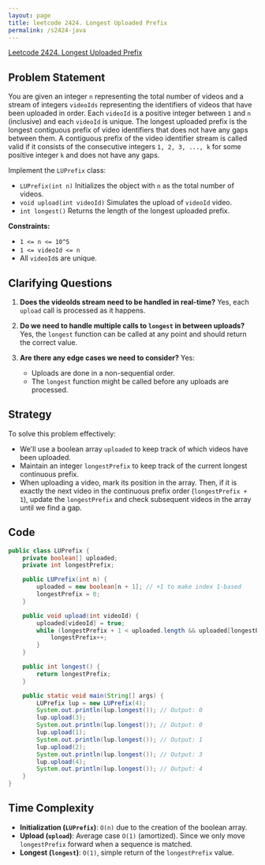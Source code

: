 ```yaml
---
layout: page
title: leetcode 2424. Longest Uploaded Prefix
permalink: /s2424-java
---
```

[Leetcode 2424. Longest Uploaded Prefix](https://algoadvance.github.io/algoadvance/l2424)
## Problem Statement

You are given an integer `n` representing the total number of videos and a stream of integers `videoIds` representing the identifiers of videos that have been uploaded in order. Each `videoId` is a positive integer between `1` and `n` (inclusive) and each `videoId` is unique. The longest uploaded prefix is the longest contiguous prefix of video identifiers that does not have any gaps between them. A contiguous prefix of the video identifier stream is called valid if it consists of the consecutive integers `1, 2, 3, ..., k` for some positive integer `k` and does not have any gaps.

Implement the `LUPrefix` class:

- `LUPrefix(int n)` Initializes the object with `n` as the total number of videos.
- `void upload(int videoId)` Simulates the upload of `videoId` video.
- `int longest()` Returns the length of the longest uploaded prefix.

**Constraints:**

- `1 <= n <= 10^5`
- `1 <= videoId <= n`
- All `videoId`s are unique.

## Clarifying Questions

1. **Does the videoIds stream need to be handled in real-time?**
   Yes, each `upload` call is processed as it happens.

2. **Do we need to handle multiple calls to `longest` in between uploads?**
   Yes, the `longest` function can be called at any point and should return the correct value.

3. **Are there any edge cases we need to consider?**
   Yes:
   - Uploads are done in a non-sequential order.
   - The `longest` function might be called before any uploads are processed.

## Strategy

To solve this problem effectively:
- We'll use a boolean array `uploaded` to keep track of which videos have been uploaded.
- Maintain an integer `longestPrefix` to keep track of the current longest continuous prefix.
- When uploading a video, mark its position in the array. Then, if it is exactly the next video in the continuous prefix order (`longestPrefix + 1`), update the `longestPrefix` and check subsequent videos in the array until we find a gap.

## Code
```java
public class LUPrefix {
    private boolean[] uploaded;
    private int longestPrefix;

    public LUPrefix(int n) {
        uploaded = new boolean[n + 1]; // +1 to make index 1-based
        longestPrefix = 0;
    }

    public void upload(int videoId) {
        uploaded[videoId] = true;
        while (longestPrefix + 1 < uploaded.length && uploaded[longestPrefix + 1]) {
            longestPrefix++;
        }
    }

    public int longest() {
        return longestPrefix;
    }

    public static void main(String[] args) {
        LUPrefix lup = new LUPrefix(4);
        System.out.println(lup.longest()); // Output: 0
        lup.upload(3);
        System.out.println(lup.longest()); // Output: 0
        lup.upload(1);
        System.out.println(lup.longest()); // Output: 1
        lup.upload(2);
        System.out.println(lup.longest()); // Output: 3
        lup.upload(4);
        System.out.println(lup.longest()); // Output: 4
    }
}
```

## Time Complexity
- **Initialization (`LUPrefix`)**: `O(n)` due to the creation of the boolean array.
- **Upload (`upload`)**: Average case `O(1)` (amortized). Since we only move `longestPrefix` forward when a sequence is matched.
- **Longest (`longest`)**: `O(1)`, simple return of the `longestPrefix` value.